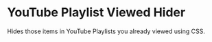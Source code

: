 # YouTube Playlist Viewed Hider

Hides those items in YouTube Playlists you already viewed using CSS.